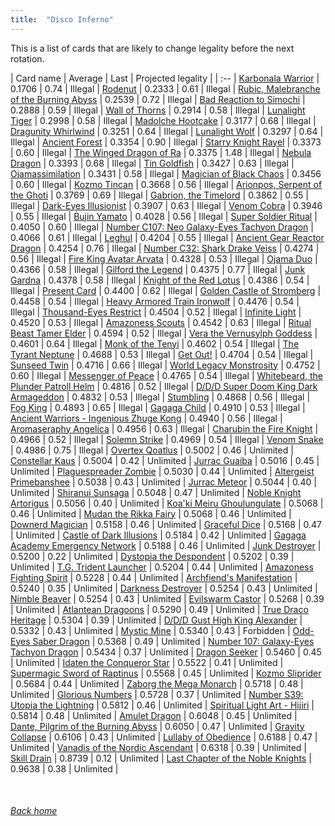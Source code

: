 ```yaml
---
title:  "Disco Inferno"
---
```


This is a list of cards that are likely to change legality before the next rotation.

| Card name | Average | Last | Projected legality |
| :-- |
[Karbonala Warrior](https://db.ygoprodeck.com/card/?search=Karbonala%20Warrior) | 0.1706 | 0.74 | Illegal |
[Rodenut](https://db.ygoprodeck.com/card/?search=Rodenut) | 0.2333 | 0.61 | Illegal |
[Rubic, Malebranche of the Burning Abyss](https://db.ygoprodeck.com/card/?search=Rubic,%20Malebranche%20of%20the%20Burning%20Abyss) | 0.2539 | 0.72 | Illegal |
[Bad Reaction to Simochi](https://db.ygoprodeck.com/card/?search=Bad%20Reaction%20to%20Simochi) | 0.2888 | 0.59 | Illegal |
[Wall of Thorns](https://db.ygoprodeck.com/card/?search=Wall%20of%20Thorns) | 0.2914 | 0.58 | Illegal |
[Lunalight Tiger](https://db.ygoprodeck.com/card/?search=Lunalight%20Tiger) | 0.2998 | 0.58 | Illegal |
[Madolche Hootcake](https://db.ygoprodeck.com/card/?search=Madolche%20Hootcake) | 0.3177 | 0.68 | Illegal |
[Dragunity Whirlwind](https://db.ygoprodeck.com/card/?search=Dragunity%20Whirlwind) | 0.3251 | 0.64 | Illegal |
[Lunalight Wolf](https://db.ygoprodeck.com/card/?search=Lunalight%20Wolf) | 0.3297 | 0.64 | Illegal |
[Ancient Forest](https://db.ygoprodeck.com/card/?search=Ancient%20Forest) | 0.3354 | 0.90 | Illegal |
[Starry Knight Rayel](https://db.ygoprodeck.com/card/?search=Starry%20Knight%20Rayel) | 0.3373 | 0.60 | Illegal |
[The Winged Dragon of Ra](https://db.ygoprodeck.com/card/?search=The%20Winged%20Dragon%20of%20Ra) | 0.3375 | 1.48 | Illegal |
[Nebula Dragon](https://db.ygoprodeck.com/card/?search=Nebula%20Dragon) | 0.3393 | 0.68 | Illegal |
[Tin Goldfish](https://db.ygoprodeck.com/card/?search=Tin%20Goldfish) | 0.3427 | 0.63 | Illegal |
[Ojamassimilation](https://db.ygoprodeck.com/card/?search=Ojamassimilation) | 0.3431 | 0.58 | Illegal |
[Magician of Black Chaos](https://db.ygoprodeck.com/card/?search=Magician%20of%20Black%20Chaos) | 0.3456 | 0.60 | Illegal |
[Kozmo Tincan](https://db.ygoprodeck.com/card/?search=Kozmo%20Tincan) | 0.3668 | 0.56 | Illegal |
[Arionpos, Serpent of the Ghoti](https://db.ygoprodeck.com/card/?search=Arionpos,%20Serpent%20of%20the%20Ghoti) | 0.3769 | 0.69 | Illegal |
[Gabrion, the Timelord](https://db.ygoprodeck.com/card/?search=Gabrion,%20the%20Timelord) | 0.3862 | 0.55 | Illegal |
[Dark-Eyes Illusionist](https://db.ygoprodeck.com/card/?search=Dark-Eyes%20Illusionist) | 0.3907 | 0.63 | Illegal |
[Venom Cobra](https://db.ygoprodeck.com/card/?search=Venom%20Cobra) | 0.3946 | 0.55 | Illegal |
[Bujin Yamato](https://db.ygoprodeck.com/card/?search=Bujin%20Yamato) | 0.4028 | 0.56 | Illegal |
[Super Soldier Ritual](https://db.ygoprodeck.com/card/?search=Super%20Soldier%20Ritual) | 0.4050 | 0.60 | Illegal |
[Number C107: Neo Galaxy-Eyes Tachyon Dragon](https://db.ygoprodeck.com/card/?search=Number%20C107:%20Neo%20Galaxy-Eyes%20Tachyon%20Dragon) | 0.4066 | 0.61 | Illegal |
[Leghul](https://db.ygoprodeck.com/card/?search=Leghul) | 0.4204 | 0.55 | Illegal |
[Ancient Gear Reactor Dragon](https://db.ygoprodeck.com/card/?search=Ancient%20Gear%20Reactor%20Dragon) | 0.4254 | 0.76 | Illegal |
[Number C32: Shark Drake Veiss](https://db.ygoprodeck.com/card/?search=Number%20C32:%20Shark%20Drake%20Veiss) | 0.4274 | 0.56 | Illegal |
[Fire King Avatar Arvata](https://db.ygoprodeck.com/card/?search=Fire%20King%20Avatar%20Arvata) | 0.4328 | 0.53 | Illegal |
[Ojama Duo](https://db.ygoprodeck.com/card/?search=Ojama%20Duo) | 0.4366 | 0.58 | Illegal |
[Gilford the Legend](https://db.ygoprodeck.com/card/?search=Gilford%20the%20Legend) | 0.4375 | 0.77 | Illegal |
[Junk Gardna](https://db.ygoprodeck.com/card/?search=Junk%20Gardna) | 0.4378 | 0.58 | Illegal |
[Knight of the Red Lotus](https://db.ygoprodeck.com/card/?search=Knight%20of%20the%20Red%20Lotus) | 0.4386 | 0.54 | Illegal |
[Present Card](https://db.ygoprodeck.com/card/?search=Present%20Card) | 0.4400 | 0.62 | Illegal |
[Golden Castle of Stromberg](https://db.ygoprodeck.com/card/?search=Golden%20Castle%20of%20Stromberg) | 0.4458 | 0.54 | Illegal |
[Heavy Armored Train Ironwolf](https://db.ygoprodeck.com/card/?search=Heavy%20Armored%20Train%20Ironwolf) | 0.4476 | 0.54 | Illegal |
[Thousand-Eyes Restrict](https://db.ygoprodeck.com/card/?search=Thousand-Eyes%20Restrict) | 0.4504 | 0.52 | Illegal |
[Infinite Light](https://db.ygoprodeck.com/card/?search=Infinite%20Light) | 0.4520 | 0.53 | Illegal |
[Amazoness Scouts](https://db.ygoprodeck.com/card/?search=Amazoness%20Scouts) | 0.4542 | 0.63 | Illegal |
[Ritual Beast Tamer Elder](https://db.ygoprodeck.com/card/?search=Ritual%20Beast%20Tamer%20Elder) | 0.4594 | 0.52 | Illegal |
[Vera the Vernusylph Goddess](https://db.ygoprodeck.com/card/?search=Vera%20the%20Vernusylph%20Goddess) | 0.4601 | 0.64 | Illegal |
[Monk of the Tenyi](https://db.ygoprodeck.com/card/?search=Monk%20of%20the%20Tenyi) | 0.4602 | 0.54 | Illegal |
[The Tyrant Neptune](https://db.ygoprodeck.com/card/?search=The%20Tyrant%20Neptune) | 0.4688 | 0.53 | Illegal |
[Get Out!](https://db.ygoprodeck.com/card/?search=Get%20Out!) | 0.4704 | 0.54 | Illegal |
[Sunseed Twin](https://db.ygoprodeck.com/card/?search=Sunseed%20Twin) | 0.4716 | 0.66 | Illegal |
[World Legacy Monstrosity](https://db.ygoprodeck.com/card/?search=World%20Legacy%20Monstrosity) | 0.4752 | 0.60 | Illegal |
[Messenger of Peace](https://db.ygoprodeck.com/card/?search=Messenger%20of%20Peace) | 0.4765 | 0.54 | Illegal |
[Whitebeard, the Plunder Patroll Helm](https://db.ygoprodeck.com/card/?search=Whitebeard,%20the%20Plunder%20Patroll%20Helm) | 0.4816 | 0.52 | Illegal |
[D/D/D Super Doom King Dark Armageddon](https://db.ygoprodeck.com/card/?search=D/D/D%20Super%20Doom%20King%20Dark%20Armageddon) | 0.4832 | 0.53 | Illegal |
[Stumbling](https://db.ygoprodeck.com/card/?search=Stumbling) | 0.4868 | 0.56 | Illegal |
[Fog King](https://db.ygoprodeck.com/card/?search=Fog%20King) | 0.4893 | 0.65 | Illegal |
[Gagaga Child](https://db.ygoprodeck.com/card/?search=Gagaga%20Child) | 0.4910 | 0.53 | Illegal |
[Ancient Warriors - Ingenious Zhuge Kong](https://db.ygoprodeck.com/card/?search=Ancient%20Warriors%20-%20Ingenious%20Zhuge%20Kong) | 0.4940 | 0.56 | Illegal |
[Aromaseraphy Angelica](https://db.ygoprodeck.com/card/?search=Aromaseraphy%20Angelica) | 0.4956 | 0.63 | Illegal |
[Charubin the Fire Knight](https://db.ygoprodeck.com/card/?search=Charubin%20the%20Fire%20Knight) | 0.4966 | 0.52 | Illegal |
[Solemn Strike](https://db.ygoprodeck.com/card/?search=Solemn%20Strike) | 0.4969 | 0.54 | Illegal |
[Venom Snake](https://db.ygoprodeck.com/card/?search=Venom%20Snake) | 0.4986 | 0.75 | Illegal |
[Overtex Qoatlus](https://db.ygoprodeck.com/card/?search=Overtex%20Qoatlus) | 0.5002 | 0.46 | Unlimited |
[Constellar Kaus](https://db.ygoprodeck.com/card/?search=Constellar%20Kaus) | 0.5004 | 0.42 | Unlimited |
[Jurrac Guaiba](https://db.ygoprodeck.com/card/?search=Jurrac%20Guaiba) | 0.5016 | 0.45 | Unlimited |
[Plaguespreader Zombie](https://db.ygoprodeck.com/card/?search=Plaguespreader%20Zombie) | 0.5030 | 0.44 | Unlimited |
[Altergeist Primebanshee](https://db.ygoprodeck.com/card/?search=Altergeist%20Primebanshee) | 0.5038 | 0.43 | Unlimited |
[Jurrac Meteor](https://db.ygoprodeck.com/card/?search=Jurrac%20Meteor) | 0.5044 | 0.40 | Unlimited |
[Shiranui Sunsaga](https://db.ygoprodeck.com/card/?search=Shiranui%20Sunsaga) | 0.5048 | 0.47 | Unlimited |
[Noble Knight Artorigus](https://db.ygoprodeck.com/card/?search=Noble%20Knight%20Artorigus) | 0.5056 | 0.40 | Unlimited |
[Koa'ki Meiru Ghoulungulate](https://db.ygoprodeck.com/card/?search=Koa'ki%20Meiru%20Ghoulungulate) | 0.5068 | 0.46 | Unlimited |
[Mudan the Rikka Fairy](https://db.ygoprodeck.com/card/?search=Mudan%20the%20Rikka%20Fairy) | 0.5068 | 0.46 | Unlimited |
[Downerd Magician](https://db.ygoprodeck.com/card/?search=Downerd%20Magician) | 0.5158 | 0.46 | Unlimited |
[Graceful Dice](https://db.ygoprodeck.com/card/?search=Graceful%20Dice) | 0.5168 | 0.47 | Unlimited |
[Castle of Dark Illusions](https://db.ygoprodeck.com/card/?search=Castle%20of%20Dark%20Illusions) | 0.5184 | 0.42 | Unlimited |
[Gagaga Academy Emergency Network](https://db.ygoprodeck.com/card/?search=Gagaga%20Academy%20Emergency%20Network) | 0.5188 | 0.46 | Unlimited |
[Junk Destroyer](https://db.ygoprodeck.com/card/?search=Junk%20Destroyer) | 0.5200 | 0.22 | Unlimited |
[Dystopia the Despondent](https://db.ygoprodeck.com/card/?search=Dystopia%20the%20Despondent) | 0.5202 | 0.39 | Unlimited |
[T.G. Trident Launcher](https://db.ygoprodeck.com/card/?search=T.G.%20Trident%20Launcher) | 0.5204 | 0.44 | Unlimited |
[Amazoness Fighting Spirit](https://db.ygoprodeck.com/card/?search=Amazoness%20Fighting%20Spirit) | 0.5228 | 0.44 | Unlimited |
[Archfiend's Manifestation](https://db.ygoprodeck.com/card/?search=Archfiend's%20Manifestation) | 0.5240 | 0.35 | Unlimited |
[Darkness Destroyer](https://db.ygoprodeck.com/card/?search=Darkness%20Destroyer) | 0.5254 | 0.43 | Unlimited |
[Nimble Beaver](https://db.ygoprodeck.com/card/?search=Nimble%20Beaver) | 0.5254 | 0.43 | Unlimited |
[Evilswarm Castor](https://db.ygoprodeck.com/card/?search=Evilswarm%20Castor) | 0.5268 | 0.39 | Unlimited |
[Atlantean Dragoons](https://db.ygoprodeck.com/card/?search=Atlantean%20Dragoons) | 0.5290 | 0.49 | Unlimited |
[True Draco Heritage](https://db.ygoprodeck.com/card/?search=True%20Draco%20Heritage) | 0.5304 | 0.39 | Unlimited |
[D/D/D Gust High King Alexander](https://db.ygoprodeck.com/card/?search=D/D/D%20Gust%20High%20King%20Alexander) | 0.5332 | 0.43 | Unlimited |
[Mystic Mine](https://db.ygoprodeck.com/card/?search=Mystic%20Mine) | 0.5340 | 0.43 | Forbidden |
[Odd-Eyes Saber Dragon](https://db.ygoprodeck.com/card/?search=Odd-Eyes%20Saber%20Dragon) | 0.5368 | 0.49 | Unlimited |
[Number 107: Galaxy-Eyes Tachyon Dragon](https://db.ygoprodeck.com/card/?search=Number%20107:%20Galaxy-Eyes%20Tachyon%20Dragon) | 0.5434 | 0.37 | Unlimited |
[Dragon Seeker](https://db.ygoprodeck.com/card/?search=Dragon%20Seeker) | 0.5460 | 0.45 | Unlimited |
[Idaten the Conqueror Star](https://db.ygoprodeck.com/card/?search=Idaten%20the%20Conqueror%20Star) | 0.5522 | 0.41 | Unlimited |
[Supermagic Sword of Raptinus](https://db.ygoprodeck.com/card/?search=Supermagic%20Sword%20of%20Raptinus) | 0.5568 | 0.45 | Unlimited |
[Kozmo Sliprider](https://db.ygoprodeck.com/card/?search=Kozmo%20Sliprider) | 0.5684 | 0.44 | Unlimited |
[Zaborg the Mega Monarch](https://db.ygoprodeck.com/card/?search=Zaborg%20the%20Mega%20Monarch) | 0.5718 | 0.48 | Unlimited |
[Glorious Numbers](https://db.ygoprodeck.com/card/?search=Glorious%20Numbers) | 0.5728 | 0.37 | Unlimited |
[Number S39: Utopia the Lightning](https://db.ygoprodeck.com/card/?search=Number%20S39:%20Utopia%20the%20Lightning) | 0.5812 | 0.46 | Unlimited |
[Spiritual Light Art - Hijiri](https://db.ygoprodeck.com/card/?search=Spiritual%20Light%20Art%20-%20Hijiri) | 0.5814 | 0.48 | Unlimited |
[Amulet Dragon](https://db.ygoprodeck.com/card/?search=Amulet%20Dragon) | 0.6048 | 0.45 | Unlimited |
[Dante, Pilgrim of the Burning Abyss](https://db.ygoprodeck.com/card/?search=Dante,%20Pilgrim%20of%20the%20Burning%20Abyss) | 0.6050 | 0.47 | Unlimited |
[Gravity Collapse](https://db.ygoprodeck.com/card/?search=Gravity%20Collapse) | 0.6106 | 0.43 | Unlimited |
[Lullaby of Obedience](https://db.ygoprodeck.com/card/?search=Lullaby%20of%20Obedience) | 0.6188 | 0.47 | Unlimited |
[Vanadis of the Nordic Ascendant](https://db.ygoprodeck.com/card/?search=Vanadis%20of%20the%20Nordic%20Ascendant) | 0.6318 | 0.39 | Unlimited |
[Skill Drain](https://db.ygoprodeck.com/card/?search=Skill%20Drain) | 0.8739 | 0.12 | Unlimited |
[Last Chapter of the Noble Knights](https://db.ygoprodeck.com/card/?search=Last%20Chapter%20of%20the%20Noble%20Knights) | 0.9638 | 0.38 | Unlimited |

<br>

###### [Back home](index)